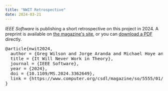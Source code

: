 ```yaml
---
title: "NWIT Retrospective"
date: 2024-03-21
---
```


<p>
  <em>IEEE Software</em> is publishing a short retrospective on this project in 2024.
  A preprint is available on
  <a href="https://www.computer.org/csdl/magazine/so/5555/01/10424425/1Ulj1Qa8tJ6">the magazine's site</a>,
  or you can <a href="https://www.computer.org/csdl/api/v1/periodical/mags/so/5555/01/10424425/1Ulj1Qa8tJ6/download-article/pdf">download a PDF</a> directly.
</p>

<pre>
@article{nwit2024,
  author = {Greg Wilson and Jorge Aranda and Michael Hoye and Brittany Johnson},
  title = {It Will Never Work in Theory},
  journal = {IEEE Software},
  year = {2024},
  doi = {10.1109/MS.2024.3362649},
  link = {https://www.computer.org/csdl/magazine/so/5555/01/10424425/1Ulj1Qa8tJ6}
}
</pre>
